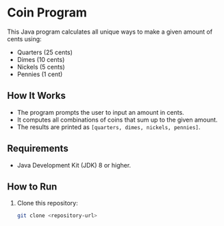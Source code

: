 # Coin Program

This Java program calculates all unique ways to make a given amount of cents using:
- Quarters (25 cents)
- Dimes (10 cents)
- Nickels (5 cents)
- Pennies (1 cent)

## How It Works
- The program prompts the user to input an amount in cents.
- It computes all combinations of coins that sum up to the given amount.
- The results are printed as `[quarters, dimes, nickels, pennies]`.

## Requirements
- Java Development Kit (JDK) 8 or higher.

## How to Run
1. Clone this repository:
   ```bash
   git clone <repository-url>

